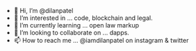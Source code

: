 - 👋 Hi, I’m @dilanpatel
- 👀 I’m interested in ... code, blockchain and legal.
- 🌱 I’m currently learning ... open law markup
- 💞️ I’m looking to collaborate on ... dapps.
- 📫 How to reach me ...
@iamdilanpatel on instagram & twitter 



<!---
dilanpatel/dilanpatel is a ✨ special ✨ repository because its `README.md` (this file) appears on your GitHub profile.
You can click the Preview link to take a look at your changes.
--->
